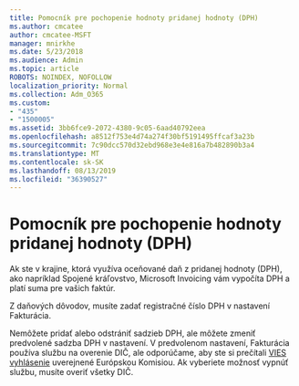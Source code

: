 ```yaml
---
title: Pomocník pre pochopenie hodnoty pridanej hodnoty (DPH)
ms.author: cmcatee
author: cmcatee-MSFT
manager: mnirkhe
ms.date: 5/23/2018
ms.audience: Admin
ms.topic: article
ROBOTS: NOINDEX, NOFOLLOW
localization_priority: Normal
ms.collection: Adm_O365
ms.custom:
- "435"
- "1500005"
ms.assetid: 3bb6fce9-2072-4380-9c05-6aad40792eea
ms.openlocfilehash: a8512f753e4d74a274f30bf5191495ffcaf3a23b
ms.sourcegitcommit: 7c90dcc570d32ebd968e3e4e816a7b482890b3a4
ms.translationtype: MT
ms.contentlocale: sk-SK
ms.lasthandoff: 08/13/2019
ms.locfileid: "36390527"
---
```

# <a name="help-understanding-value-added-tax-vat"></a>Pomocník pre pochopenie hodnoty pridanej hodnoty (DPH)

Ak ste v krajine, ktorá využíva oceňované daň z pridanej hodnoty (DPH), ako napríklad Spojené kráľovstvo, Microsoft Invoicing vám vypočíta DPH a platí suma pre vašich faktúr.
  
Z daňových dôvodov, musíte zadať registračné číslo DPH v nastavení Fakturácia.
  
Nemôžete pridať alebo odstrániť sadzieb DPH, ale môžete zmeniť predvolené sadzba DPH v nastavení. V predvolenom nastavení, Fakturácia používa službu na overenie DIČ, ale odporúčame, aby ste si prečítali [VIES vyhlásenie](https://go.microsoft.com/fwlink/?LinkID=841741) uverejnené Európskou Komisiou. Ak vyberiete možnosť vypnúť službu, musíte overiť všetky DIČ.